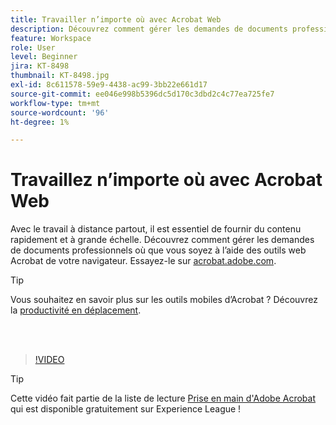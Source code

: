 ```yaml
---
title: Travailler n’importe où avec Acrobat Web
description: Découvrez comment gérer les demandes de documents professionnels où que vous soyez à l’aide des outils web Acrobat de votre navigateur
feature: Workspace
role: User
level: Beginner
jira: KT-8498
thumbnail: KT-8498.jpg
exl-id: 8c611578-59e9-4438-ac99-3bb22e661d17
source-git-commit: ee046e998b5396dc5d170c3dbd2c4c77ea725fe7
workflow-type: tm+mt
source-wordcount: '96'
ht-degree: 1%

---
```


# Travaillez n’importe où avec Acrobat Web

Avec le travail à distance partout, il est essentiel de fournir du contenu rapidement et à grande échelle. Découvrez comment gérer les demandes de documents professionnels où que vous soyez à l’aide des outils web Acrobat de votre navigateur. Essayez-le sur [acrobat.adobe.com](https://acrobat.adobe.com/fr/fr/).

>[!TIP]
>
>Vous souhaitez en savoir plus sur les outils mobiles d’Acrobat ? Découvrez la [productivité en déplacement](productivity.md).

<br> 

>[!VIDEO](https://video.tv.adobe.com/v/337436?enablevpops&quality=12&learn=on&hidetitle=true)

>[!TIP]
>
>Cette vidéo fait partie de la liste de lecture [Prise en main d&#39;Adobe Acrobat](https://experienceleague.adobe.com/en/playlists/acrobat-get-started-business-users) qui est disponible gratuitement sur Experience League !

